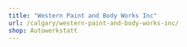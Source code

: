 ```yaml
---
title: "Western Paint and Body Works Inc"
url: /calgary/western-paint-and-body-works-inc/
shop: Autowerkstatt
---
```

